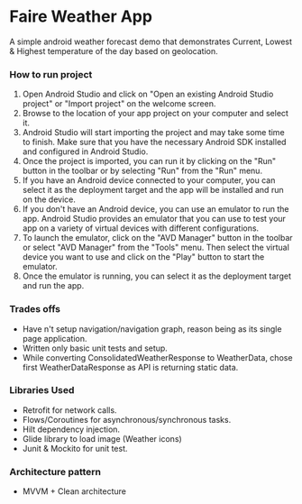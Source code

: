 # Faire Weather App

A simple android weather forecast demo that demonstrates Current, Lowest & Highest temperature of the day based on geolocation.

### How to run project

1. Open Android Studio and click on "Open an existing Android Studio project" or "Import project" on the welcome screen.
2. Browse to the location of your app project on your computer and select it.
3. Android Studio will start importing the project and may take some time to finish. Make sure that you have the necessary Android SDK installed and configured in Android Studio.
4. Once the project is imported, you can run it by clicking on the "Run" button in the toolbar or by selecting "Run" from the "Run" menu.
5. If you have an Android device connected to your computer, you can select it as the deployment target and the app will be installed and run on the device.
6. If you don't have an Android device, you can use an emulator to run the app. Android Studio provides an emulator that you can use to test your app on a variety of virtual devices with different configurations.
7. To launch the emulator, click on the "AVD Manager" button in the toolbar or select "AVD Manager" from the "Tools" menu. Then select the virtual device you want to use and click on the "Play" button to start the emulator.
8. Once the emulator is running, you can select it as the deployment target and run the app.



### Trades offs
* Have n't setup navigation/navigation graph, reason being as its single page application.
* Written only basic unit tests and setup.
* While converting ConsolidatedWeatherResponse to WeatherData, chose first WeatherDataResponse as API is returning static data. 


### Libraries Used

* Retrofit for network calls.
* Flows/Coroutines for asynchronous/synchronous tasks.
* Hilt dependency injection.
* Glide library to load image (Weather icons)
* Junit & Mockito for unit test.


###  Architecture pattern

* MVVM + Clean architecture
